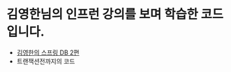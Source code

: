 # 김영한님의 인프런 강의를 보며 학습한 코드입니다.
- [김영한의 스프링 DB 2편](https://www.inflearn.com/course/%EC%8A%A4%ED%94%84%EB%A7%81-db-2/dashboard)
- 트랜잭션전까지의 코드
